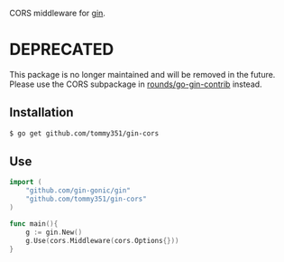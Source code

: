 CORS middleware for [gin].

# DEPRECATED

This package is no longer maintained and will be removed in the future.
Please use the CORS subpackage in [rounds/go-gin-contrib][contrib] instead.

## Installation

``` bash
$ go get github.com/tommy351/gin-cors
```

## Use

``` go
import (
    "github.com/gin-gonic/gin"
    "github.com/tommy351/gin-cors"
)

func main(){
    g := gin.New()
    g.Use(cors.Middleware(cors.Options{}))
}
```

[gin]: http://gin-gonic.github.io/gin/
[contrib]: https://github.com/rounds/go-gin-contrib
